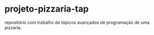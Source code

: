 # projeto-pizzaria-tap
repositório com trabalho de tópicos avançados de programação de uma pizzaria. 
